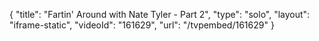 {
    "title": "Fartin' Around with Nate Tyler - Part 2",
    "type": "solo",
    "layout": "iframe-static",
    "videoId": "161629",
    "url": "\/tvpembed\/161629"
}